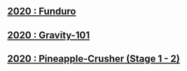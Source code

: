 ## [2020 : Funduro](./Funduro/)
## [2020 : Gravity-101](./Gravity-101/)
## [2020 : Pineapple-Crusher (Stage 1 - 2)](./Pineapple-Crusher/)